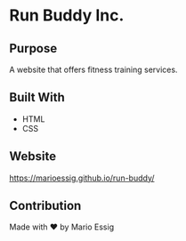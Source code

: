 # Run Buddy Inc.

## Purpose
A website that offers fitness training services.

## Built With
* HTML
* CSS

## Website
https://marioessig.github.io/run-buddy/

## Contribution
Made with ❤️ by Mario Essig
